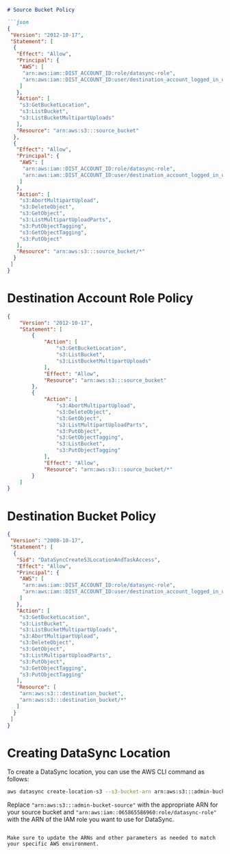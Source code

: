 ```markdown
# Source Bucket Policy

```json
{
 "Version": "2012-10-17",
 "Statement": [
  {
   "Effect": "Allow",
   "Principal": {
    "AWS": [
     "arn:aws:iam::DIST_ACCOUNT_ID:role/datasync-role",
     "arn:aws:iam::DIST_ACCOUNT_ID:user/destination_account_logged_in_user"
    ]
   },
   "Action": [
    "s3:GetBucketLocation",
    "s3:ListBucket",
    "s3:ListBucketMultipartUploads"
   ],
   "Resource": "arn:aws:s3:::source_bucket"
  },
  {
   "Effect": "Allow",
   "Principal": {
    "AWS": [
     "arn:aws:iam::DIST_ACCOUNT_ID:role/datasync-role",
     "arn:aws:iam::DIST_ACCOUNT_ID:user/destination_account_logged_in_user"
    ]
   },
   "Action": [
    "s3:AbortMultipartUpload",
    "s3:DeleteObject",
    "s3:GetObject",
    "s3:ListMultipartUploadParts",
    "s3:PutObjectTagging",
    "s3:GetObjectTagging",
    "s3:PutObject"
   ],
   "Resource": "arn:aws:s3:::source_bucket/*"
  }
 ]
}
```

# Destination Account Role Policy

```json
{
    "Version": "2012-10-17",
    "Statement": [
        {
            "Action": [
                "s3:GetBucketLocation",
                "s3:ListBucket",
                "s3:ListBucketMultipartUploads"
            ],
            "Effect": "Allow",
            "Resource": "arn:aws:s3:::source_bucket"
        },
        {
            "Action": [
                "s3:AbortMultipartUpload",
                "s3:DeleteObject",
                "s3:GetObject",
                "s3:ListMultipartUploadParts",
                "s3:PutObject",
                "s3:GetObjectTagging",
                "s3:ListBucket",
                "s3:PutObjectTagging"
            ],
            "Effect": "Allow",
            "Resource": "arn:aws:s3:::source_bucket/*"
        }
    ]
}
```

# Destination Bucket Policy

```json
{
 "Version": "2008-10-17",
 "Statement": [
  {
   "Sid": "DataSyncCreateS3LocationAndTaskAccess",
   "Effect": "Allow",
   "Principal": {
    "AWS": [
     "arn:aws:iam::DIST_ACCOUNT_ID:role/datasync-role",
     "arn:aws:iam::DIST_ACCOUNT_ID:user/destination_account_logged_in_user"
    ]
   },
   "Action": [
    "s3:GetBucketLocation",
    "s3:ListBucket",
    "s3:ListBucketMultipartUploads",
    "s3:AbortMultipartUpload",
    "s3:DeleteObject",
    "s3:GetObject",
    "s3:ListMultipartUploadParts",
    "s3:PutObject",
    "s3:GetObjectTagging",
    "s3:PutObjectTagging"
   ],
   "Resource": [
    "arn:aws:s3:::destination_bucket",
    "arn:aws:s3:::destination_bucket/*"
   ]
  }
 ]
}
```

# Creating DataSync Location

To create a DataSync location, you can use the AWS CLI command as follows:

```bash
aws datasync create-location-s3 --s3-bucket-arn arn:aws:s3:::admin-bucket-source --s3-storage-class STANDARD --s3-config BucketAccessRoleArn="arn:aws:iam::065865586960:role/datasync-role" --region ap-south-1
```

Replace `"arn:aws:s3:::admin-bucket-source"` with the appropriate ARN for your source bucket and `"arn:aws:iam::065865586960:role/datasync-role"` with the ARN of the IAM role you want to use for DataSync.
```

Make sure to update the ARNs and other parameters as needed to match your specific AWS environment.
```
